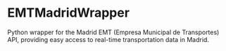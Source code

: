 # EMTMadridWrapper
Python wrapper for the Madrid EMT (Empresa Municipal de Transportes) API, providing easy access to real-time transportation data in Madrid.
